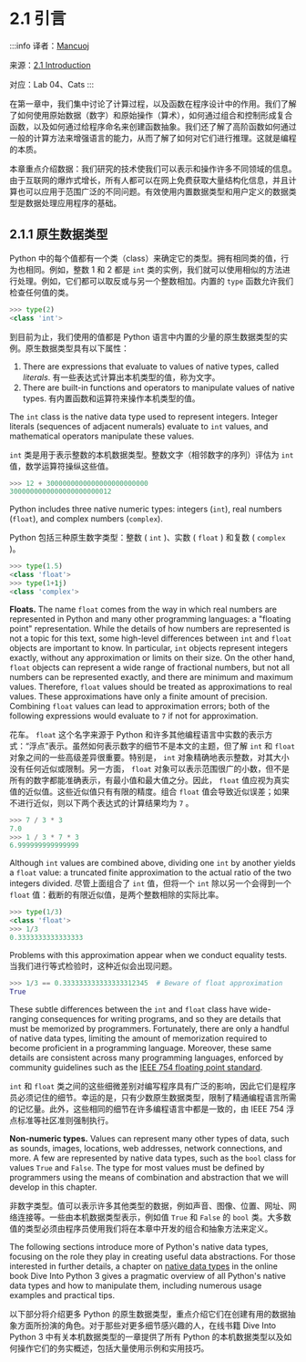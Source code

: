# 2.1 引言

:::info
译者：[Mancuoj](https://github.com/mancuoj)

来源：[2.1 Introduction](http://composingprograms.com/pages/21-introduction.html)

对应：Lab 04、Cats
:::



在第一章中，我们集中讨论了计算过程，以及函数在程序设计中的作用。我们了解了如何使用原始数据（数字）和原始操作（算术），如何通过组合和控制形成复合函数，以及如何通过给程序命名来创建函数抽象。我们还了解了高阶函数如何通过一般的计算方法来增强语言的能力，从而了解了如何对它们进行推理。这就是编程的本质。

本章重点介绍数据：我们研究的技术使我们可以表示和操作许多不同领域的信息。由于互联网的爆炸式增长，所有人都可以在网上免费获取大量结构化信息，并且计算也可以应用于范围广泛的不同问题。有效使用内置数据类型和用户定义的数据类型是数据处理应用程序的基础。

## 2.1.1 原生数据类型

Python 中的每个值都有一个类（class）来确定它的类型。拥有相同类的值，行为也相同。例如，整数 1 和 2 都是 `int` 类的实例，我们就可以使用相似的方法进行处理。例如，它们都可以取反或与另一个整数相加。内置的 `type` 函数允许我们检查任何值的类。

```py
>>> type(2)
<class 'int'>
```

到目前为止，我们使用的值都是 Python 语言中内置的少量的原生数据类型的实例。原生数据类型具有以下属性：

1. There are expressions that evaluate to values of native types, called *literals*.
    有一些表达式计算出本机类型的值，称为文字。
2. There are built-in functions and operators to manipulate values of native types.
    有内置函数和运算符来操作本机类型的值。

The `int` class is the native data type used to represent integers. Integer literals (sequences of adjacent numerals) evaluate to `int` values, and mathematical operators manipulate these values.

`int` 类是用于表示整数的本机数据类型。整数文字（相邻数字的序列）评估为 `int` 值，数学运算符操纵这些值。

```py
>>> 12 + 3000000000000000000000000
3000000000000000000000012
```

Python includes three native numeric types: integers (`int`), real numbers (`float`), and complex numbers (`complex`).

Python 包括三种原生数字类型：整数 ( `int` )、实数 ( `float` ) 和复数 ( `complex` )。

```py
>>> type(1.5)
<class 'float'>
>>> type(1+1j)
<class 'complex'>
```

**Floats.** The name `float` comes from the way in which real numbers are represented in Python and many other programming languages: a "floating point" representation. While the details of how numbers are represented is not a topic for this text, some high-level differences between `int` and `float` objects are important to know. In particular, `int` objects represent integers exactly, without any approximation or limits on their size. On the other hand, `float` objects can represent a wide range of fractional numbers, but not all numbers can be represented exactly, and there are minimum and maximum values. Therefore, `float` values should be treated as approximations to real values. These approximations have only a finite amount of precision. Combining `float` values can lead to approximation errors; both of the following expressions would evaluate to `7` if not for approximation.

花车。 `float` 这个名字来源于 Python 和许多其他编程语言中实数的表示方式：“浮点”表示。虽然如何表示数字的细节不是本文的主题，但了解 `int` 和 `float` 对象之间的一些高级差异很重要。特别是， `int` 对象精确地表示整数，对其大小没有任何近似或限制。另一方面， `float` 对象可以表示范围很广的小数，但不是所有的数字都能准确表示，有最小值和最大值之分。因此， `float` 值应视为真实值的近似值。这些近似值只有有限的精度。组合 `float` 值会导致近似误差；如果不进行近似，则以下两个表达式的计算结果均为 `7` 。

```py
>>> 7 / 3 * 3
7.0
>>> 1 / 3 * 7 * 3
6.999999999999999
```

Although `int` values are combined above, dividing one `int` by another yields a `float` value: a truncated finite approximation to the actual ratio of the two integers divided.
尽管上面组合了 `int` 值，但将一个 `int` 除以另一个会得到一个 `float` 值：截断的有限近似值，是两个整数相除的实际比率。

```py
>>> type(1/3)
<class 'float'>
>>> 1/3
0.3333333333333333
```

Problems with this approximation appear when we conduct equality tests.
当我们进行等式检验时，这种近似会出现问题。

```py
>>> 1/3 == 0.333333333333333312345  # Beware of float approximation
True
```

These subtle differences between the `int` and `float` class have wide-ranging consequences for writing programs, and so they are details that must be memorized by programmers. Fortunately, there are only a handful of native data types, limiting the amount of memorization required to become proficient in a programming language. Moreover, these same details are consistent across many programming languages, enforced by community guidelines such as the [IEEE 754 floating point standard](http://en.wikipedia.org/wiki/IEEE_floating_point).

`int` 和 `float` 类之间的这些细微差别对编写程序具有广泛的影响，因此它们是程序员必须记住的细节。幸运的是，只有少数原生数据类型，限制了精通编程语言所需的记忆量。此外，这些相同的细节在许多编程语言中都是一致的，由 IEEE 754 浮点标准等社区准则强制执行。

**Non-numeric types.** Values can represent many other types of data, such as sounds, images, locations, web addresses, network connections, and more. A few are represented by native data types, such as the `bool` class for values `True` and `False`. The type for most values must be defined by programmers using the means of combination and abstraction that we will develop in this chapter.

非数字类型。值可以表示许多其他类型的数据，例如声音、图像、位置、网址、网络连接等。一些由本机数据类型表示，例如值 `True` 和 `False` 的 `bool` 类。大多数值的类型必须由程序员使用我们将在本章中开发的组合和抽象方法来定义。

The following sections introduce more of Python's native data types, focusing on the role they play in creating useful data abstractions. For those interested in further details, a chapter on [native data types](http://getpython3.com/diveintopython3/native-datatypes.html) in the online book Dive Into Python 3 gives a pragmatic overview of all Python's native data types and how to manipulate them, including numerous usage examples and practical tips.

以下部分将介绍更多 Python 的原生数据类型，重点介绍它们在创建有用的数据抽象方面所扮演的角色。对于那些对更多细节感兴趣的人，在线书籍 Dive Into Python 3 中有关本机数据类型的一章提供了所有 Python 的本机数据类型以及如何操作它们的务实概述，包括大量使用示例和实用技巧。